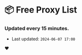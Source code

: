 # :package: Free Proxy List
### Updated every 15 minutes.

- Last updated: `2024-06-07 17:00`

:heart:
